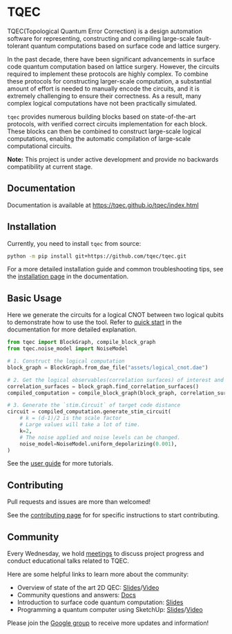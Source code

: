 # TQEC

TQEC(Topological Quantum Error Correction) is a design automation software for representing,
constructing and compiling large-scale fault-tolerant quantum computations based on surface code and lattice surgery.

In the past decade, there have been significant advancements in surface code quantum computation based on lattice surgery.
However, the circuits required to implement these protocols are highly complex. To combine these protocols for constructing larger-scale computation,
a substantial amount of effort is needed to manually encode the circuits, and it is extremely challenging to ensure their correctness.
As a result, many complex logical computations have not been practically simulated.

`tqec` provides numerous building blocks based on state-of-the-art protocols, with verified correct circuits implementation for each block.
These blocks can then be combined to construct large-scale logical computations, enabling the automatic compilation of large-scale computational circuits.

**Note:** This project is under active development and provide no backwards compatibility at current stage.

## Documentation

Documentation is available at <https://tqec.github.io/tqec/index.html>

## Installation

Currently, you need to install `tqec` from source:

```sh
python -m pip install git+https://github.com/tqec/tqec.git
```

For a more detailed installation guide and common troubleshooting tips, see the [installation page](https://tqec.github.io/tqec/user_guide/installation.html) in the documentation.

## Basic Usage

Here we generate the circuits for a logical CNOT between two logical qubits to demonstrate how to use the tool.
Refer to [quick start](https://tqec.github.io/tqec/user_guide/quick_start.html) in the documentation for more detailed explanation.

```py
from tqec import BlockGraph, compile_block_graph
from tqec.noise_model import NoiseModel

# 1. Construct the logical computation
block_graph = BlockGraph.from_dae_file("assets/logical_cnot.dae")

# 2. Get the logical observables(correlation surfaces) of interest and compile the computation
correlation_surfaces = block_graph.find_correlation_surfaces()
compiled_computation = compile_block_graph(block_graph, correlation_surfaces=[correlation_surfaces[1]])

# 3. Generate the `stim.Circuit` of target code distance
circuit = compiled_computation.generate_stim_circuit(
    # k = (d-1)/2 is the scale factor
    # Large values will take a lot of time.
    k=2,
    # The noise applied and noise levels can be changed.
    noise_model=NoiseModel.uniform_depolarizing(0.001),
)
```

See the [user guide](https://tqec.github.io/tqec/user_guide/index.html) for more tutorials.

## Contributing

Pull requests and issues are more than welcomed!

See the [contributing page](https://tqec.github.io/tqec/contributor_guide.html) for for specific instructions to start contributing.

## Community

Every Wednesday, we hold [meetings](https://calendar.google.com/calendar/event?action=TEMPLATE&tmeid=Mmw3NHVqZjRvaWo0bzl2bWtpamE0cmV0NzJfMjAyNDEwMzBUMTUzMDAwWiBhdXN0aW5nZm93bGVyQG0&tmsrc=austingfowler%40gmail.com&scp=ALL) to discuss project progress and conduct educational talks related to TQEC.

Here are some helpful links to learn more about the community:

- Overview of state of the art 2D QEC: [Slides](https://docs.google.com/presentation/d/1xYBfkVMpA1YEVhpgTZpKvY8zeOO1VyHmRWvx_kDJEU8/edit?usp=sharing)/[Video](https://www.youtube.com/watch?v=aUtH7wdwBAM&t=2s)
- Community questions and answers: [Docs](https://docs.google.com/document/d/1VRBPU5eMGVEcxzgHccd98Ooa7geHGRWJoN_fdB1VClM/edit?usp=sharing)
- Introduction to surface code quantum computation: [Slides](https://docs.google.com/presentation/d/1GxGD9kzDYJA6X47BXGII2qjDVVoub5BsSVrGHRZINO4/edit?usp=sharing)
- Programming a quantum computer using SketchUp: [Slides](https://docs.google.com/presentation/d/1MjFuODipnmF-jDstEnQrqbsOtbSKZyPsuTOMo8wpSJc/edit#slide=id.p)/[Video](https://drive.google.com/file/d/1o1LMiidtYDcVoEFZXsJPb7XdTkZ83VFX/view?usp=drive_link)

Please join the [Google group](https://groups.google.com/g/tqec-design-automation) to receive more updates and information!

